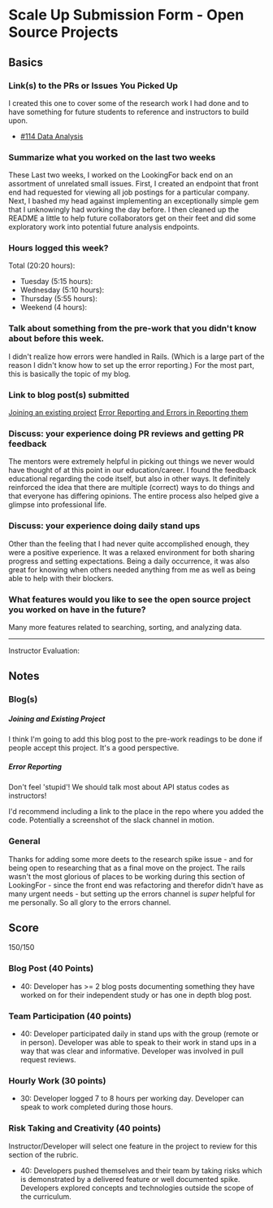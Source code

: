 # Scale Up Submission Form - Open Source Projects

## Basics

### Link(s) to the PRs or Issues You Picked Up
I created this one to cover some of the research work I had done and to have something for future students to reference and instructors to build upon.

- [#114 Data Analysis](https://github.com/LookingForMe/lookingfor/issues/114)

### Summarize what you worked on the last two weeks

  These Last two weeks, I worked on the LookingFor back end on an assortment of unrelated small issues. First, I created an endpoint that front end had requested for viewing all job postings for a particular company. Next, I bashed my head against implementing an exceptionally simple gem that I unknowingly had working the day before. I then cleaned up the README a little to help future collaborators get on their feet and did some exploratory work into potential future analysis endpoints.

### Hours logged this week?

Total (20:20 hours):
- Tuesday (5:15 hours):
- Wednesday (5:10 hours):
- Thursday (5:55 hours):
- Weekend (4 hours):

### Talk about something from the pre-work that you didn't know about before this week.

I didn't realize how errors were handled in Rails. (Which is a large part of the reason I didn't know how to set up the error reporting.) For the most part, this is basically the topic of my blog.

### Link to blog post(s) submitted

[Joining an existing project](http://jaredroth.github.io/2016/07/20/Joining-an-existing-project.html)
[Error Reporting and Errors in Reporting them ](http://jaredroth.github.io/2016/07/30/Error-Reporting-and-Errors-in-Reporting-them.html)

### Discuss: your experience doing PR reviews and getting PR feedback

The mentors were extremely helpful in picking out things we never would have thought of at this point in our education/career. I found the feedback educational regarding the code itself, but also in other ways. It definitely reinforced the idea that there are multiple (correct) ways to do things and that everyone has differing opinions. The entire process also helped give a glimpse into professional life.

### Discuss: your experience doing daily stand ups

Other than the feeling that I had never quite accomplished enough, they were a positive experience. It was a relaxed environment for both sharing progress and setting expectations. Being a daily occurrence, it was also great for knowing when others needed anything from me as well as being able to help with their blockers.

### What features would you like to see the open source project you worked on have in the future?

Many more features related to searching, sorting, and analyzing data.

-----

Instructor Evaluation:

## Notes

### Blog(s)

##### Joining and Existing Project

I think I'm going to add this blog post to the pre-work readings to be done if people accept this project. It's a good perspective.

##### Error Reporting

Don't feel 'stupid'! We should talk most about API status codes as instructors!

I'd recommend including a link to the place in the repo where you added the code. Potentially a screenshot of the slack channel in motion.

### General

Thanks for adding some more deets to the research spike issue - and for being open to researching that as a final move on the project. The rails wasn't the most glorious of places to be working during this section of LookingFor - since the front end was refactoring and therefor didn't have as many urgent needs - but setting up the errors channel is _super_ helpful for me personally. So all glory to the errors channel. 

## Score

150/150

### Blog Post (40 Points)  
  * 40: Developer has >= 2 blog posts documenting something they have worked on for their independent study or has one in depth blog post.

### Team Participation (40 points)

  * 40: Developer participated daily in stand ups with the group (remote or in person). Developer was able to speak to their work in stand ups in a way that was clear and informative. Developer was involved in pull request reviews.

### Hourly Work (30 points)

  * 30: Developer logged 7 to 8 hours per working day. Developer can speak to work completed during those hours.

### Risk Taking and Creativity (40 points)

  Instructor/Developer will select one feature in the project to review for this section of the rubric.

  * 40: Developers pushed themselves and their team by taking risks which is demonstrated by a delivered feature or well documented spike. Developers explored concepts and technologies outside the scope of the curriculum.
